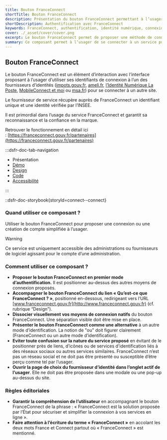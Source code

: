 ```yaml
---
title: Bouton FranceConnect
shortTitle: Bouton FranceConnect
description: Présentation du bouton FranceConnect permettant à l’usager de s’authentifier via un fournisseur d’identité officiel reconnu par l’État.
shortDescription: Authentification avec FranceConnect
keywords: FranceConnect, authentification, identité numérique, connexion, bouton, DSFR, sécurité, accessibilité
cover: ./_asset/cover/cover.png
excerpt: Le bouton FranceConnect permet de proposer une méthode de connexion sécurisée en utilisant l’identité numérique d’un fournisseur agréé. Il s’intègre dans les interfaces comme premier choix d’authentification.
summary: Ce composant permet à l’usager de se connecter à un service public en ligne via FranceConnect, solution officielle d’identification. Il garantit la fiabilité de l’identité transmise et s’intègre comme option d’authentification prioritaire. Le bouton suit des règles d’intégration strictes pour assurer sa clarté, éviter toute confusion avec d’autres services et maintenir la confiance dans la marque FranceConnect.
---
```


## Bouton FranceConnect

Le bouton FranceConnect est un élément d’interaction avec l’interface proposant à l’usager d’utiliser ses identifiants de connexion à l’un des fournisseurs d’identités ([impots.gouv.fr](http://impots.gouv.fr/), [ameli.fr](http://ameli.fr/), [l’Identité Numérique La Poste](https://lidentitenumerique.laposte.fr/), [MobileConnect et moi](https://www.yris.eu/fr/) ou [msa.fr](http://msa.fr/)) pour se connecter à un autre site.

Le fournisseur de service récupère auprès de FranceConnect un identifiant unique et une identité vérifiée par l’INSEE.

Il est primordial dans l’usage du service FranceConnect et garantit sa reconnaissance et la confiance en la marque.

Retrouver le fonctionnement en détail ici : [https://franceconnect.gouv.fr/partenaires](https://franceconnect.gouv.fr/partenaires)

:::dsfr-doc-tab-navigation

- Présentation
- [Démo](./demo/index.md)
- [Design](./design/index.md)
- [Code](./code/index.md)
- [Accessibilité](./accessibility/index.md)

:::

::dsfr-doc-storybook{storyId=connect--connect}

### Quand utiliser ce composant ?

Utiliser le bouton FranceConnect pour proposer une connexion ou une création de compte simplifiée à l’usager.

> [!WARNING]
> Ce service est uniquement accessible des administrations ou fournisseurs de logiciel agissant pour le compte d’une administration.

### Comment utiliser ce composant ?

- **Proposer le bouton FranceConnect en premier mode d’authentification.** Il est positionner au-dessus des autres moyens de connexion proposés.
- **Accompagner le bouton FranceConnect du lien « Qu’est-ce que FranceConnect ? »**, positionné en-dessous, redirigeant vers l’URL [www.franceconnect.gouv.fr](http://www.franceconnect.gouv.fr) (cf. rubrique “Design”).
- **Dissocier visuellement vos moyens de connexion natifs** du bouton FranceConnect. Une séparation visible doit être mise en place.
- **Présenter le bouton FranceConnect comme une alternative** à un autre mode d’identification. La notion de "ou" doit figurer clairement (FranceConnect ou un autre mode d’identification).
- **Eviter toute confusion sur la nature du service proposé** en évitant de le positionner près de liens, d’icônes ou de services d'identification liés à des réseaux sociaux ou autres services similaires. FranceConnect n’est pas un réseau social et ne doit pas être présenté ou susceptible d’être perçu comme tel par l’usager.
- **Ouvrir la page de choix du fournisseur d’identité dans l’onglet actif de l’usager**. Elle ne doit pas être proposée dans une modale ou une pop-up au-dessus du site.

### Règles éditoriales

- **Garantir la compréhension de l’utilisateur** en accompagnant le bouton FranceConnect de la phrase : « FranceConnect est la solution proposée par l’État pour sécuriser et simplifier la connexion à vos services en ligne ».
- **Faire attention à l’écriture du terme « FranceConnect »** en accolant les deux mots France et Connect partout où « FranceConnect » est mentionné.

